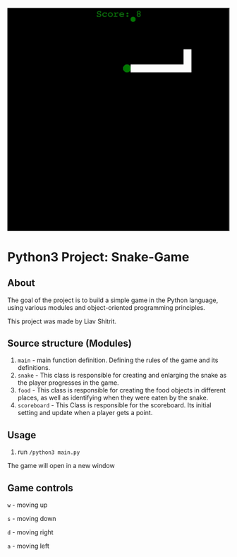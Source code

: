 ![](snake_game.gif)

# Python3 Project: Snake-Game
## About
The goal of the project is to build a simple game in the Python language,
using various modules and object-oriented programming principles.

This project was made by Liav Shitrit.

## Source structure (Modules)
1. `main` - main function definition. Defining the rules of the game and its definitions.
2. `snake` - This class is responsible for creating and enlarging the snake as the player progresses in the game.
3. `food` - This class is responsible for creating the food objects in different places, as well as identifying when they were eaten by the snake.
4. `scoreboard` - This Class is responsible for the scoreboard. Its initial setting and update when a player gets a point.

## Usage
1. run `/python3 main.py`

The game will open in a new window

## Game controls
`w`  - moving up

`s` - moving down

`d`  - moving right

`a` - moving left
